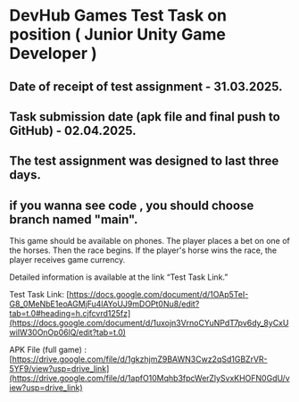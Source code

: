 # DevHub Games Test Task on position ( Junior Unity Game Developer ) 

Date of receipt of test assignment - 31.03.2025.
-
Task submission date (apk file and final push to GitHub) - 02.04.2025.
-
The test assignment was designed to last three days.
-
if you wanna see code , you should choose branch named "main".
-

This game should be available on phones.
The player places a bet on one of the horses. Then the race begins. If the player's horse wins the race, the player receives game currency.

Detailed information is available at the link “Test Task Link.”

Test Task Link: [https://docs.google.com/document/d/1OAp5TeI-G8_0MeNbE1eoAGMjFu4lAYoUJ9mDOPt0Nu8/edit?tab=t.0#heading=h.cjfcvrd125fz](https://docs.google.com/document/d/1uxojn3VrnoCYuNPdT7pv6dy_8yCxUwiIW30OnOp06lQ/edit?tab=t.0)

APK File (full game) : [https://drive.google.com/file/d/1gkzhjmZ9BAWN3Cwz2qSd1GBZrVR-5YF9/view?usp=drive_link](https://drive.google.com/file/d/1apfO10Mqhb3fpcWerZlySvxKHOFN0GdU/view?usp=drive_link)

